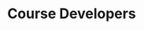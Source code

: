 ---
title: Course Developers
nav_order: 3
parent: Who We Are
grand_parent: Home
is_anchor_child: true
anchor_url: course-developers
---